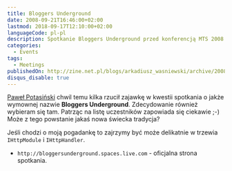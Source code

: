 ```yaml
---
title: Bloggers Underground
date: 2008-09-21T16:46:00+02:00
lastmod: 2018-09-17T12:10:00+02:00
languageCode: pl-pl
description: Spotkanie Bloggers Underground przed konferencją MTS 2008
categories:
  - Events
tags:
  - Meetings
publishedOn: http://zine.net.pl/blogs/arkadiusz_wasniewski/archive/2008/09/21/bloggers-underground.aspx
disqus_disable: true
---
```


[Paweł Potasiński](http://zine.net.pl/blogs/sqlgeek/archive/2008/09/20/pl-bloggers-underground-rozgrzewka-przed-mts-2008.aspx) chwil temu kilka rzucił zajawkę w kwestii spotkania o jakże wymownej nazwie **Bloggers Underground**. Zdecydowanie również wybieram się tam. Patrząc na listę uczestników zapowiada się ciekawie ;-) Może z tego powstanie jakaś nowa świecka tradycja?

Jeśli chodzi o moją pogadankę to zajrzymy być może delikatnie w trzewia `IHttpModule` i `IHttpHandler`.

* `http://bloggersunderground.spaces.live.com` - oficjalna strona spotkania.